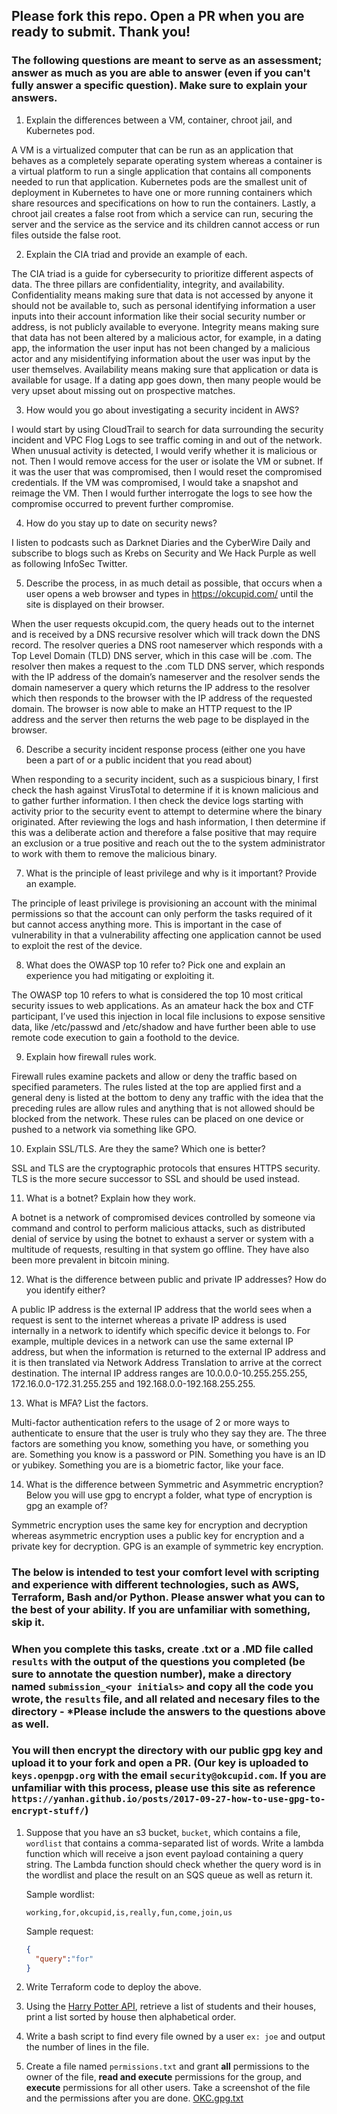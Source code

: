 ## Please fork this repo. Open a PR when you are ready to submit. Thank you!

### The following questions are meant to serve as an assessment; answer as much as you are able to answer (even if you can't fully answer a specific question). Make sure to explain your answers.




1. Explain the differences between a VM, container, chroot jail, and Kubernetes pod.

A VM is a virtualized computer that can be run as an application that behaves as a completely separate operating system whereas a container is a virtual platform to run a single application that contains all components needed to run that application.  Kubernetes pods are the smallest unit of deployment in Kubernetes to have one or more running containers which share resources and specifications on how to run the containers.  Lastly, a chroot jail creates a false root from which a service can run, securing the server and the service as the service and its children cannot access or run files outside the false root.

2. Explain the CIA triad and provide an example of each.

The CIA triad is a guide for cybersecurity to prioritize different aspects of data.  The three pillars are confidentiality, integrity, and availability.  
Confidentiality means making sure that data is not accessed by anyone it should not be available to, such as personal identifying information a user inputs into their account information like their social security number or address, is not publicly available to everyone.
Integrity means making sure that data has not been altered by a malicious actor, for example, in a dating app, the information the user input has not been changed by a malicious actor and any misidentifying information about the user was input by the user themselves.
Availability means making sure that application or data is available for usage.  If a dating app goes down, then many people would be very upset about missing out on prospective matches.  

3. How would you go about investigating a security incident in AWS?

I would start by using CloudTrail to search for data surrounding the security incident and VPC Flog Logs to see traffic coming in and out of the network.  When unusual activity is detected, I would verify whether it is malicious or not.  Then I would remove access for the user or isolate the VM or subnet.  If it was the user that was compromised, then I would reset the compromised credentials.  If the VM was compromised, I would take a snapshot and reimage the VM.  Then I would further interrogate the logs to see how the compromise occurred to prevent further compromise.

4. How do you stay up to date on security news?

I listen to podcasts such as Darknet Diaries and the CyberWire Daily and subscribe to blogs such as Krebs on Security and We Hack Purple as well as following InfoSec Twitter.  

5. Describe the process, in as much detail as possible, that occurs when a user opens a web browser and types in <https://okcupid.com/> until the site is displayed on their browser.

When the user requests okcupid.com, the query heads out to the internet and is received by a DNS recursive resolver which will track down the DNS record.  The resolver queries a DNS root nameserver which responds with a Top Level Domain (TLD) DNS server, which in this case will be .com.  The resolver then makes a request to the .com TLD DNS server, which responds with the IP address of the domain’s nameserver and the resolver sends the domain nameserver a query which returns the IP address to the resolver which then responds to the browser with the IP address of the requested domain.  The browser is now able to make an HTTP request to the IP address and the server then returns the web page to be displayed in the browser.  

6. Describe a security incident response process (either one you have been a part of or a public incident that you read about)

When responding to a security incident, such as a suspicious binary, I first check the hash against VirusTotal to determine if it is known malicious and to gather further information.  I then check the device logs starting with activity prior to the security event to attempt to determine where the binary originated.  After reviewing the logs and hash information, I then determine if this was a deliberate action and therefore a false positive that may require an exclusion or a true positive and reach out the to the system administrator to work with them to remove the malicious binary. 

7. What is the principle of least privilege and why is it important? Provide an example.

The principle of least privilege is provisioning an account with the minimal permissions so that the account can only perform the tasks required of it but cannot access anything more.  This is important in the case of vulnerability in that a vulnerability affecting one application cannot be used to exploit the rest of the device.  

8. What does the OWASP top 10 refer to? Pick one and explain an experience you had mitigating or exploiting it. 

The OWASP top 10 refers to what is considered the top 10 most critical security issues to web applications.  As an amateur hack the box and CTF participant, I’ve used this injection in local file inclusions to expose sensitive data, like /etc/passwd and /etc/shadow and have further been able to use remote code execution to gain a foothold to the device.

9. Explain how firewall rules work.

Firewall rules examine packets and allow or deny the traffic based on specified parameters.  The rules listed at the top are applied first and a general deny is listed at the bottom to deny any traffic with the idea that the preceding rules are allow rules and anything that is not allowed should be blocked from the network.  These rules can be placed on one device or pushed to a network via something like GPO.

10. Explain SSL/TLS. Are they the same? Which one is better?

SSL and TLS are the cryptographic protocols that ensures HTTPS security.  TLS is the more secure successor to SSL and should be used instead.

11. What is a botnet? Explain how they work. 

A botnet is a network of compromised devices controlled by someone via command and control to perform malicious attacks, such as distributed denial of service by using the botnet to exhaust a server or system with a multitude of requests, resulting in that system go offline.  They have also been more prevalent in bitcoin mining.

12. What is the difference between public and private IP addresses? How do you identify either? 

A public IP address is the external IP address that the world sees when a request is sent to the internet whereas a private IP address is used internally in a network to identify which specific device it belongs to.  For example, multiple devices in a network can use the same external IP address, but when the information is returned to the external IP address and it is then translated via Network Address Translation to arrive at the correct destination.  The internal IP address ranges are 10.0.0.0-10.255.255.255, 172.16.0.0-172.31.255.255 and 192.168.0.0-192.168.255.255.

13. What is MFA? List the factors.

Multi-factor authentication refers to the usage of 2 or more ways to authenticate to ensure that the user is truly who they say they are.  The three factors are something you know, something you have, or something you are.  Something you know is a password or PIN.  Something you have is an ID or yubikey.  Something you are is a biometric factor, like your face. 

14. What is the difference between Symmetric and Asymmetric encryption? Below you will use gpg to encrypt a folder, what type of encryption is gpg an example of?

Symmetric encryption uses the same key for encryption and decryption whereas asymmetric encryption uses a public key for encryption and a private key for decryption.  GPG is an example of symmetric key encryption.

### The below is intended to test your comfort level with scripting and experience with different technologies, such as AWS, Terraform, Bash and/or Python. Please answer what you can to the best of your ability. If you are unfamiliar with something, skip it. 
### When you complete this tasks, create .txt or a .MD file called `results` with the output of the questions you completed (be sure to annotate the question number), make a directory named `submission_<your initials>` and copy all the code you wrote, the `results` file, and all related and necesary files to the directory - *Please include the answers to the questions above as well. 
### You will then encrypt the directory with our public gpg key and upload it to your fork and open a PR. (Our key is uploaded to `keys.openpgp.org` with the email `security@okcupid.com`. If you are unfamiliar with this process, please use this site as reference `https://yanhan.github.io/posts/2017-09-27-how-to-use-gpg-to-encrypt-stuff/`)

1. Suppose that you have an s3 bucket, `bucket`, which contains a file, `wordlist` that contains a comma-separated list of words. Write a lambda function which will  receive a json event payload containing a query string. The Lambda function should check whether the query word is in the wordlist and place the result on an SQS queue as well as return it.

   Sample wordlist:

   ``` 
   working,for,okcupid,is,really,fun,come,join,us
   ```

   Sample request:

   ``` json
   {
     "query":"for"
   }
   ```
2. Write Terraform code to deploy the above.
3. Using the [Harry Potter API](https://hp-api.herokuapp.com/), retrieve a list of students and their houses, print a list sorted by house then alphabetical order.
4. Write a bash script to find every file owned by a user `ex: joe` and output the number of lines in the file.
5. Create a file named `permissions.txt` and grant **all** permissions to the owner of the file, **read and execute** permissions for the group, and **execute** permissions for all other users. Take a screenshot of the file and the permissions after you are done.
[OKC.gpg.txt](https://github.com/Monstrosity8/security-takehome/files/7835207/OKC.gpg.txt)
